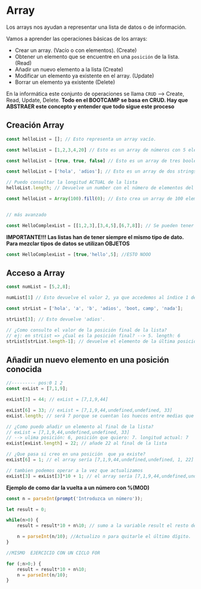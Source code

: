 # Array

Los arrays nos ayudan a representar una lista de datos o de información.

Vamos a aprender las operaciones básicas de los arrays:

- Crear un array. (Vacío o con elementos). (Create)
- Obtener un elemento que se encuentre en una `posición` de la lista. (Read)
- Añadir un nuevo elemento a la lista (Create)
- Modificar un elemento ya existente en el array. (Update)
- Borrar un elemento ya existente (Delete)

En la informática este conjunto de operaciones se llama `CRUD` --> Create, Read, Update, Delete.
**Todo en el BOOTCAMP se basa en CRUD. Hay que ABSTRAER este concepto y entender que todo sigue este proceso**

## Creación Array

```js
const helloList = []; // Esto representa un array vacío.

const helloList = [1,2,3,4,20] // Esto es un array de números con 5 elementos.

const helloList = [true, true, false] // Esto es un array de tres booleanos.

const helloList = ['hola', 'adios']; // Esto es un array de dos strings.

// Puedo consultar la longitud ACTUAL de la lista
helloList.length; // Devuelve un number con el número de elementos del array

const helloList = Array(100).fill(0); // Esto crea un array de 100 elementos con valor 0.


// más avanzado

const HelloComplexList = [[1,2,3],[3,4,5],[6,7,8]]; // Se pueden tener arrays como elementos de otro array.

```

**IMPORTANTE!!! Las listas han de tener siempre el mismo tipo de dato. Para mezclar tipos de datos se utilizan OBJETOS**

```js
const HelloComplexList = [true,'hello',5]; //ESTO NOOO
```

## Acceso a Array

```js
const numList = [5,2,8];

numList[1] // Esto devuelve el valor 2, ya que accedemos al índice 1 del array.

const strList = ['hola', 'a', 'b', 'adios', 'boot, camp', 'nada'];

strList[3]; // Esto devuelve 'adios'. 

// ¿Como consulto el valor de la posición final de la lista?
// ej: en strList => ¿Cual es la posición final? --> 5. length: 6
strList[strList.length-1]; // devuelve el elemento de la última posición
```

## Añadir un nuevo elemento en una posición conocida


```js
//--------- pos:0 1 2
const exList = [7,1,9];

exList[3] = 44; // exList = [7,1,9,44]

exList[6] = 33; // exList = [7,1,9,44,undefined,undefined, 33]
exList.length; // será 7 porque se cuentan los huecos entre medias que no tienen valor

// ¿Como puedo añadir un elemento al final de la lista?
// exList = [7,1,9,44,undefined,undefined, 33] 
// --> ulima posición: 6, posición que quiero: 7. longitud actual: 7
exList[exList.length] = 22; // añade 22 al final de la lista

// ¿Que pasa si creo en una posición  que ya existe?
exList[6] = 1; // el array sería [7,1,9,44,undefined,undefined, 1, 22]

// tambien podemos operar a la vez que actualizamos
exList[3] = exList[3]*10 + 1; // el array sería [7,1,9,44,undefined,undefined, 1, 22]
```

**Ejemplo de como dar la vuelta a un número con %(MOD)**

```js
const n = parseInt(prompt('Introduzca un número'));

let result = 0;

while(n>0) {
    result = result*10 + n%10; // sumo a la variable result el resto de n/10 y se lo sumo a result con una decena añadida (x10)

    n = parseInt(n/10); //Actualizo n para quitarle el último dígito.
}

//MISMO  EJERCICIO CON UN CICLO FOR

for (;n>0;) {
    result = result*10 + n%10;
    n = parseInt(n/10);
}

```